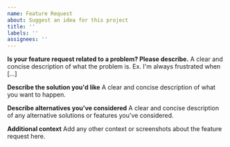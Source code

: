 ```yaml
---
name: Feature Request
about: Suggest an idea for this project
title: ''
labels: ''
assignees: ''
---
```


<!-- 
DO NOT CREATE A TOKEN LISTING REQUEST IN THIS REPOSITORY.
YOUR ISSUE WILL BE DELETED.
-->

**Is your feature request related to a problem? Please describe.**
A clear and concise description of what the problem is. Ex. I'm always frustrated when [...]

**Describe the solution you'd like**
A clear and concise description of what you want to happen.

**Describe alternatives you've considered**
A clear and concise description of any alternative solutions or features you've considered.

**Additional context**
Add any other context or screenshots about the feature request here.
